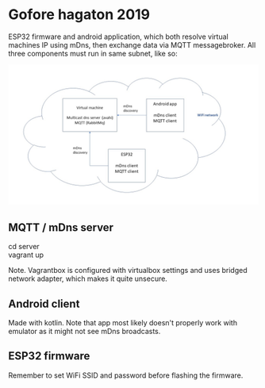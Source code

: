 # Gofore hagaton 2019

ESP32 firmware and android application, which both resolve virtual machines IP using mDns, then exchange data via MQTT messagebroker. All three components must run in same subnet, like so:

![img](readme_assets/network.jpg)

## MQTT / mDns server

cd server \
vagrant up

Note. Vagrantbox is configured with virtualbox settings and uses bridged network adapter, which makes it quite unsecure.

## Android client

Made with kotlin. Note that app most likely doesn't properly work with emulator as it might not see mDns broadcasts.

## ESP32 firmware

Remember to set WiFi SSID and password before flashing the firmware.
